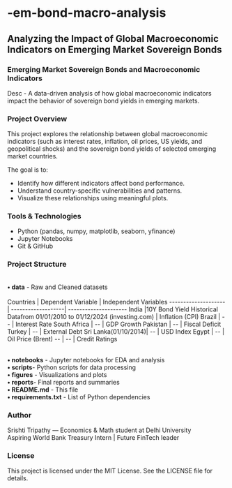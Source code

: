 # -em-bond-macro-analysis 
## Analyzing the Impact of Global Macroeconomic Indicators on Emerging Market Sovereign Bonds

### Emerging Market Sovereign Bonds and Macroeconomic Indicators

Desc - A data-driven analysis of how global macroeconomic indicators impact the behavior of sovereign bond yields in emerging markets.

### Project Overview

This project explores the relationship between global macroeconomic indicators (such as interest rates, inflation, oil prices, US yields, and geopolitical shocks) and the sovereign bond yields of selected emerging market countries.

The goal is to:
- Identify how different indicators affect bond performance.
- Understand country-specific vulnerabilities and patterns.
- Visualize these relationships using meaningful plots.

### Tools & Technologies

- Python (pandas, numpy, matplotlib, seaborn, yfinance)
- Jupyter Notebooks
- Git & GitHub

### Project Structure
<br/> __• data__ - Raw and Cleaned datasets
<br/>
<br/>
Countries            | Dependent Variable | Independent Variables
-------------------- | -------------------| ---------------------
India                |10Y Bond Yield Historical Datafrom 01/01/2010 to 01/12/2024 (investing.com)  | Inflation (CPI)
Brazil               |            --                                               | Interest Rate
South Africa         |             --                                              | GDP Growth
Pakistan             |             --                                              | Fiscal Deficit
Turkey               |             --                                              | External Debt
Sri Lanka(01/10/2014)|             --                                              | USD Index 
Egypt                |             --                                              | Oil Price (Brent)
  --                 |             --                                              | Credit Ratings

<br/> **• notebooks** - Jupyter notebooks for EDA and analysis
<br/> __• scripts__- Python scripts for data processing
<br/> __• figures__ - Visualizations and plots
<br/> __• reports__- Final reports and summaries
<br/> __• README.md__ - This file
<br/> __• requirements.txt__ - List of Python dependencies

### Author

Srishti Tripathy — Economics & Math student at Delhi University  
Aspiring World Bank Treasury Intern | Future FinTech leader

### License

This project is licensed under the MIT License. See the LICENSE file for details.
